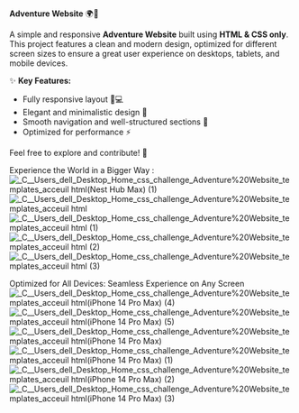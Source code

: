 **Adventure Website** 🌍🚀  

A simple and responsive **Adventure Website** built using **HTML & CSS only**. This project features a clean and modern design, optimized for different screen sizes to ensure a great user experience on desktops, tablets, and mobile devices.  

✨ **Key Features:**  
- Fully responsive layout 📱💻  
- Elegant and minimalistic design 🎨  
- Smooth navigation and well-structured sections 🔗  
- Optimized for performance ⚡  

Feel free to explore and contribute! 🚀

Experience the World in a Bigger Way :
![_C__Users_dell_Desktop_Home_css_challenge_Adventure%20Website_templates_acceuil html(Nest Hub Max) (1)](https://github.com/user-attachments/assets/1548c8ea-faec-446d-8394-ebdf97510d56)
![_C__Users_dell_Desktop_Home_css_challenge_Adventure%20Website_templates_acceuil html](https://github.com/user-attachments/assets/2fef99c8-064e-4b03-b556-c0ca5a883c98)
![_C__Users_dell_Desktop_Home_css_challenge_Adventure%20Website_templates_acceuil html (1)](https://github.com/user-attachments/assets/85c0f9fb-36b3-4f1c-807f-d14a6029c143)
![_C__Users_dell_Desktop_Home_css_challenge_Adventure%20Website_templates_acceuil html (2)](https://github.com/user-attachments/assets/84e35fc6-d917-4779-be54-9a96ee56bfcb)
![_C__Users_dell_Desktop_Home_css_challenge_Adventure%20Website_templates_acceuil html (3)](https://github.com/user-attachments/assets/5463e6df-2405-4283-a424-5881e32634d6)

Optimized for All Devices: Seamless Experience on Any Screen
![_C__Users_dell_Desktop_Home_css_challenge_Adventure%20Website_templates_acceuil html(iPhone 14 Pro Max) (4)](https://github.com/user-attachments/assets/98ba4d50-d922-4d5e-a7c2-0bce760cc71a)
![_C__Users_dell_Desktop_Home_css_challenge_Adventure%20Website_templates_acceuil html(iPhone 14 Pro Max) (5)](https://github.com/user-attachments/assets/83643a16-67b3-4470-be11-98295efea687)
![_C__Users_dell_Desktop_Home_css_challenge_Adventure%20Website_templates_acceuil html(iPhone 14 Pro Max)](https://github.com/user-attachments/assets/bd7ebaa5-34b8-4ff3-87cf-932ffff22ed6)
![_C__Users_dell_Desktop_Home_css_challenge_Adventure%20Website_templates_acceuil html(iPhone 14 Pro Max) (1)](https://github.com/user-attachments/assets/308f8ccb-7e10-4565-b117-daaadd8c368b)
![_C__Users_dell_Desktop_Home_css_challenge_Adventure%20Website_templates_acceuil html(iPhone 14 Pro Max) (2)](https://github.com/user-attachments/assets/ae24117b-bb88-4958-bd6d-e6f958e14319)
![_C__Users_dell_Desktop_Home_css_challenge_Adventure%20Website_templates_acceuil html(iPhone 14 Pro Max) (3)](https://github.com/user-attachments/assets/42a88f4d-c23d-447b-87d3-d3d004681220)
